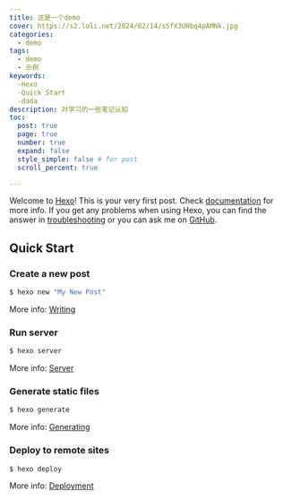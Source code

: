 ```yaml
---
title: 这是一个demo
cover: https://s2.loli.net/2024/02/14/s5fX3UHbq4pAMNk.jpg
categories: 
  - demo
tags:
  - demo
  - 示例
keywords:
  -Hexo
  -Quick Start
  -dada
description: 对学习的一些笔记认知
toc:
  post: true
  page: true
  number: true
  expand: false
  style_simple: false # for post
  scroll_percent: true

---
```

Welcome to [Hexo](https://hexo.io/)! This is your very first post. Check [documentation](https://hexo.io/docs/) for more info. If you get any problems when using Hexo, you can find the answer in [troubleshooting](https://hexo.io/docs/troubleshooting.html) or you can ask me on [GitHub](https://github.com/hexojs/hexo/issues).

## Quick Start

### Create a new post

``` bash
$ hexo new "My New Post"
```

More info: [Writing](https://hexo.io/docs/writing.html)

### Run server

``` bash
$ hexo server
```

More info: [Server](https://hexo.io/docs/server.html)

### Generate static files

``` bash
$ hexo generate
```

More info: [Generating](https://hexo.io/docs/generating.html)

### Deploy to remote sites

``` bash
$ hexo deploy
```

More info: [Deployment](https://hexo.io/docs/one-command-deployment.html)


